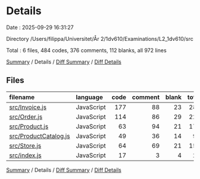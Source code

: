 # Details

Date : 2025-09-29 16:31:27

Directory /Users/filippa/Universitet/År 2/1dv610/Examinations/L2_1dv610/src

Total : 6 files,  484 codes, 376 comments, 112 blanks, all 972 lines

[Summary](results.md) / Details / [Diff Summary](diff.md) / [Diff Details](diff-details.md)

## Files
| filename | language | code | comment | blank | total |
| :--- | :--- | ---: | ---: | ---: | ---: |
| [src/Invoice.js](/src/Invoice.js) | JavaScript | 177 | 88 | 23 | 288 |
| [src/Order.js](/src/Order.js) | JavaScript | 114 | 86 | 29 | 229 |
| [src/Product.js](/src/Product.js) | JavaScript | 63 | 94 | 21 | 178 |
| [src/ProductCatalog.js](/src/ProductCatalog.js) | JavaScript | 49 | 36 | 14 | 99 |
| [src/Store.js](/src/Store.js) | JavaScript | 64 | 69 | 21 | 154 |
| [src/index.js](/src/index.js) | JavaScript | 17 | 3 | 4 | 24 |

[Summary](results.md) / Details / [Diff Summary](diff.md) / [Diff Details](diff-details.md)